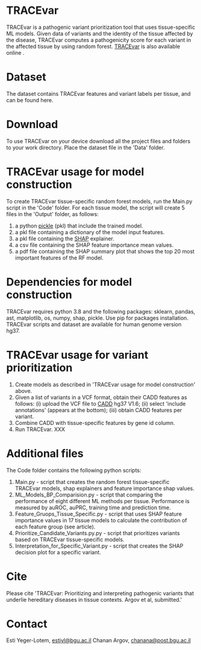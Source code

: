 # TRACEvar
TRACEvar is a pathogenic variant prioritization tool that uses tissue-specific ML models. Given data of variants and the identity of the tissue affected by the disease, TRACEvar computes a pathogenicity score for each variant in the affected tissue by using random forest. [TRACEvar](https://netbio.bgu.ac.il/tracevar/) is also available online . 

# Dataset
The dataset contains TRACEvar features and variant labels per tissue, and can be found here.

# Download
To use TRACEvar on your device download all the project files and folders to your work directory.
Place the dataset file in the 'Data' folder.

# TRACEvar usage for model construction
To create TRACEvar tissue-specific random forest models, run the Main.py script in the 'Code' folder. For each tissue model, the script will create 5 files in the 'Output' folder, as follows:
1. a python [pickle](https://docs.python.org/3/library/pickle.html) (pkl) that include the trained model.
2. a pkl file containing a dictionary of the model input features.
3. a pkl file containing the [SHAP](https://shap.readthedocs.io/en/latest/index.html) explainer.
4. a csv file containing the SHAP feature importance mean values.
5. a pdf file containing the SHAP summary plot that shows the top 20 most important features of the RF model.

# Dependencies for model construction
TRACEvar requires python 3.8 and the following packages: sklearn, pandas, ast, matplotlib, os, numpy, shap, pickle. Use pip for packages installation.
TRACEvar scripts and dataset are available for human genome version hg37.

# TRACEvar usage for variant prioritization
1. Create models as described in 'TRACEvar usage for model construction' above.
2. Given a list of variants in a VCF format, obtain their CADD features as follows: (i) upload the VCF file to [CADD](https://cadd.gs.washington.edu/score) hg37 V1.6; (ii) select 'include annotations' (appears at the bottom); (iii) obtain CADD features per variant.
3. Combine CADD with tissue-specific features by gene id column. 
4. Run TRACEvar. XXX

# Additional files
The Code folder contains the following python scripts:
1. Main.py - script that creates the random forest tissue-specific TRACEvar models, shap explainers and feature importance shap values.
2. ML_Models_BP_Comparision.py - script that comparing the performance of eight different ML methods per tissue. Performance is measured by auROC, auPRC, training time and prediction time. 
3. Feature_Gruops_Tissue_Specific.py - script that uses SHAP feature importance values in 17 tissue models to calculate the contribution of each feature group (see article). 
4. Prioritize_Candidate_Variants.py.py - script that prioritizes variants based on TRACEvar tissue-specific models.
5. Interpretation_for_Specific_Variant.py - script that creates the SHAP decision plot for a specific variant. 

# Cite
Please cite 'TRACEvar: Prioritizing and interpreting pathogenic variants that underlie hereditary diseases in tissue contexts. Argov et al, submitted.'

# Contact
Esti Yeger-Lotem, estiyl@bgu.ac.il
Chanan Argov, chanana@post.bgu.ac.il
